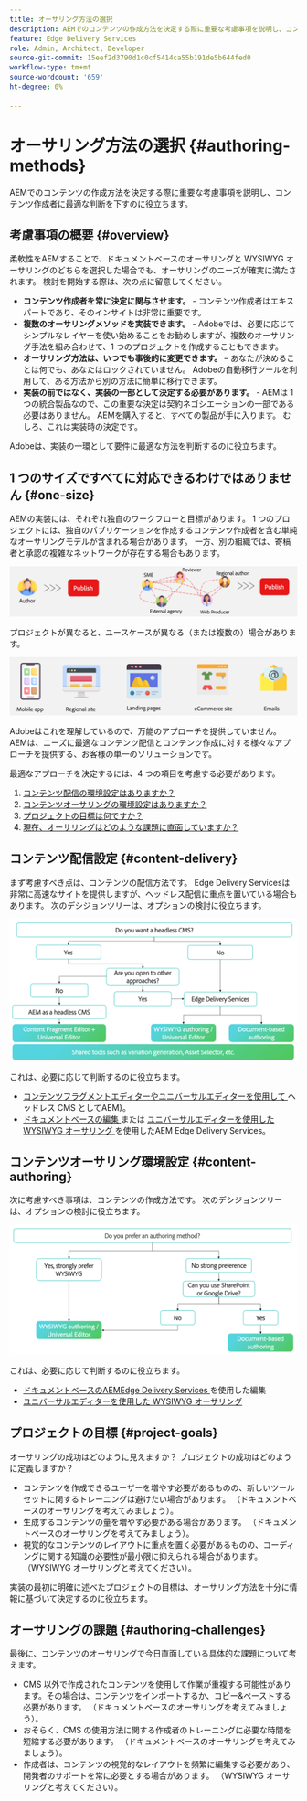 ```yaml
---
title: オーサリング方法の選択
description: AEMでのコンテンツの作成方法を決定する際に重要な考慮事項を説明し、コンテンツ作成者に最適な判断を下すのに役立ちます。
feature: Edge Delivery Services
role: Admin, Architect, Developer
source-git-commit: 15eef2d3790d1c0cf5414ca55b191de5b644fed0
workflow-type: tm+mt
source-wordcount: '659'
ht-degree: 0%

---
```



# オーサリング方法の選択 {#authoring-methods}

AEMでのコンテンツの作成方法を決定する際に重要な考慮事項を説明し、コンテンツ作成者に最適な判断を下すのに役立ちます。

## 考慮事項の概要 {#overview}

柔軟性をAEMすることで、ドキュメントベースのオーサリングと WYSIWYG オーサリングのどちらを選択した場合でも、オーサリングのニーズが確実に満たされます。 検討を開始する際は、次の点に留意してください。

* **コンテンツ作成者を常に決定に関与させます。** - コンテンツ作成者はエキスパートであり、そのインサイトは非常に重要です。
* **複数のオーサリングメソッドを実装できます。** - Adobeでは、必要に応じてシンプルなレイヤーを使い始めることをお勧めしますが、複数のオーサリング手法を組み合わせて、1 つのプロジェクトを作成することもできます。
* **オーサリング方法は、いつでも事後的に変更できます。** – あなたが決めることは何でも、あなたはロックされていません。 Adobeの自動移行ツールを利用して、ある方法から別の方法に簡単に移行できます。
* **実装の前ではなく、実装の一部として決定する必要があります。** - AEMは 1 つの統合製品なので、この重要な決定は契約ネゴシエーションの一部である必要はありません。 AEMを購入すると、すべての製品が手に入ります。 むしろ、これは実装時の決定です。

Adobeは、実装の一環として要件に最適な方法を判断するのに役立ちます。

## 1 つのサイズですべてに対応できるわけではありません {#one-size}

AEMの実装には、それぞれ独自のワークフローと目標があります。 1 つのプロジェクトには、独自のパブリケーションを作成するコンテンツ作成者を含む単純なオーサリングモデルが含まれる場合があります。 一方、別の組織では、寄稿者と承認の複雑なネットワークが存在する場合もあります。

![ 様々なオーサリングワークフロー ](assets/authoring-workflows.png)

プロジェクトが異なると、ユースケースが異なる（または複数の）場合があります。

![ ユースケース ](assets/use-cases.png)

Adobeはこれを理解しているので、万能のアプローチを提供していません。 AEMは、ニーズに最適なコンテンツ配信とコンテンツ作成に対する様々なアプローチを提供する、お客様の単一のソリューションです。

最適なアプローチを決定するには、4 つの項目を考慮する必要があります。

1. [コンテンツ配信の環境設定はありますか？](#content-delivery)
1. [コンテンツオーサリングの環境設定はありますか？](#content-authoring)
1. [プロジェクトの目標は何ですか？](#project-goals)
1. [現在、オーサリングはどのような課題に直面していますか？](#authoring-challenges)

## コンテンツ配信設定 {#content-delivery}

まず考慮すべき点は、コンテンツの配信方法です。 Edge Delivery Servicesは非常に高速なサイトを提供しますが、ヘッドレス配信に重点を置いている場合もあります。 次のデシジョンツリーは、オプションの検討に役立ちます。

![ コンテンツ配信の決定ツリー ](assets/content-delivery-decision-tree.png)

これは、必要に応じて判断するのに役立ちます。

* [ コンテンツフラグメントエディターやユニバーサルエディターを使用して ](/help/headless/introduction.md) ヘッドレス CMS としてAEM}。
* [ ドキュメントベースの編集 ](/help/edge/docs/authoring.md) または [ ユニバーサルエディターを使用した WYSIWYG オーサリング ](/help/edge/wysiwyg-authoring/authoring.md) を使用したAEM Edge Delivery Services。

## コンテンツオーサリング環境設定 {#content-authoring}

次に考慮すべき事項は、コンテンツの作成方法です。 次のデシジョンツリーは、オプションの検討に役立ちます。

![ コンテンツオーサリングの決定ツリー ](assets/content-authoring-decision-tree.png)

これは、必要に応じて判断するのに役立ちます。

* [ ドキュメントベースのAEMEdge Delivery Services ](/help/edge/docs/authoring.md) を使用した編集
* [ユニバーサルエディターを使用した WYSIWYG オーサリング](/help/edge/wysiwyg-authoring/authoring.md)

## プロジェクトの目標 {#project-goals}

オーサリングの成功はどのように見えますか？ プロジェクトの成功はどのように定義しますか？

* コンテンツを作成できるユーザーを増やす必要があるものの、新しいツールセットに関するトレーニングは避けたい場合があります。 （ドキュメントベースのオーサリングを考えてみましょう）。
* 生成するコンテンツの量を増やす必要がある場合があります。 （ドキュメントベースのオーサリングを考えてみましょう）。
* 視覚的なコンテンツのレイアウトに重点を置く必要があるものの、コーディングに関する知識の必要性が最小限に抑えられる場合があります。 （WYSIWYG オーサリングと考えてください）。

実装の最初に明確に述べたプロジェクトの目標は、オーサリング方法を十分に情報に基づいて決定するのに役立ちます。

## オーサリングの課題 {#authoring-challenges}

最後に、コンテンツのオーサリングで今日直面している具体的な課題について考えます。

* CMS 以外で作成されたコンテンツを使用して作業が重複する可能性があります。その場合は、コンテンツをインポートするか、コピー&amp;ペーストする必要があります。 （ドキュメントベースのオーサリングを考えてみましょう）。
* おそらく、CMS の使用方法に関する作成者のトレーニングに必要な時間を短縮する必要があります。 （ドキュメントベースのオーサリングを考えてみましょう）。
* 作成者は、コンテンツの視覚的なレイアウトを頻繁に編集する必要があり、開発者のサポートを常に必要とする場合があります。 （WYSIWYG オーサリングと考えてください）。
